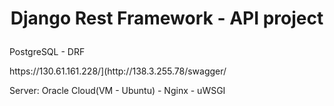 # <p align="center"> Django Rest Framework - API project </p>
<p> PostgreSQL - DRF </p>
<p> https://130.61.161.228/](http://138.3.255.78/swagger/ </p>
<p> Server: Oracle Cloud(VM - Ubuntu) - Nginx - uWSGI </p>
